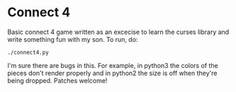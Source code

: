 # Connect 4
Basic connect 4 game written as an excecise to learn the curses library and write something fun with my son. To run, do:
```
./connect4.py
```

I'm sure there are bugs in this. For example, in python3 the colors of the pieces don't render properly and in python2 the size is off when they're being dropped. Patches welcome!